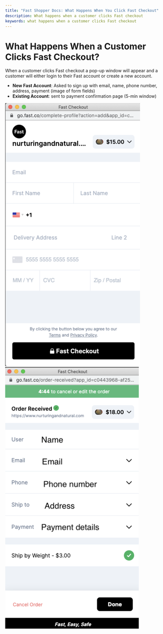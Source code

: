 ```yaml
---
title: "Fast Shopper Docs: What Happens When You Click Fast Checkout"
description: What happens when a customer clicks Fast checkout
keywords: what happens when a customer clicks Fast checkout
---
```


# What Happens When a Customer Clicks Fast Checkout?

When a customer clicks Fast checkout a pop-up window will appear and a customer will either login to their Fast account or create a new account.

- **New Fast Account**: Asked to sign up with email, name, phone number, address, payment (image of form fields)
- **Existing Account**: sent to payment confirmation page (5-min window)

<img src="./images/what-happens.png"/>

<img src="./images/what-happens-2.png"/>
